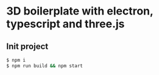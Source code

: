 # 3D boilerplate with electron, typescript and three.js

## Init project

```bash
$ npm i
$ npm run build && npm start
```